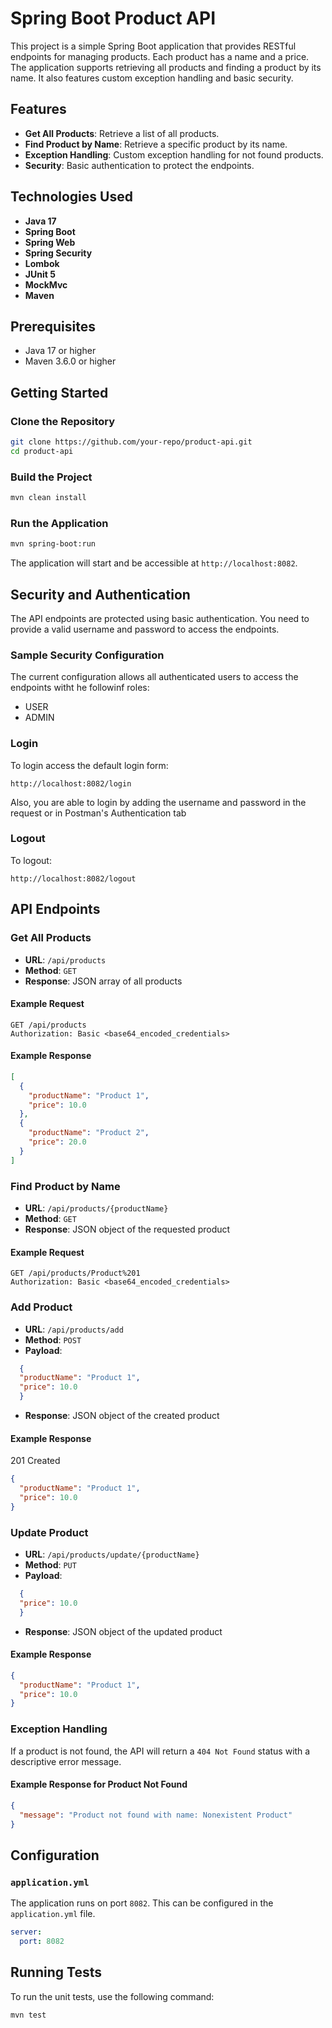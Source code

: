 # Spring Boot Product API

This project is a simple Spring Boot application that provides RESTful endpoints for managing products. Each product has a name and a price. The application supports retrieving all products and finding a product by its name. It also features custom exception handling and basic security.

## Features

- **Get All Products**: Retrieve a list of all products.
- **Find Product by Name**: Retrieve a specific product by its name.
- **Exception Handling**: Custom exception handling for not found products.
- **Security**: Basic authentication to protect the endpoints.

## Technologies Used

- **Java 17**
- **Spring Boot**
- **Spring Web**
- **Spring Security**
- **Lombok**
- **JUnit 5**
- **MockMvc**
- **Maven**

## Prerequisites

- Java 17 or higher
- Maven 3.6.0 or higher

## Getting Started

### Clone the Repository

```bash
git clone https://github.com/your-repo/product-api.git
cd product-api
```

### Build the Project

```bash
mvn clean install
```

### Run the Application

```bash
mvn spring-boot:run
```

The application will start and be accessible at `http://localhost:8082`.

## Security and Authentication

The API endpoints are protected using basic authentication. You need to provide a valid username and password to access the endpoints.

### Sample Security Configuration

The current configuration allows all authenticated users to access the endpoints witht he followinf roles:
- USER
- ADMIN

### Login

To login access the default login form:
```http
http://localhost:8082/login
```
Also, you are able to login by adding the username and password in the request or in Postman's Authentication tab

### Logout
To logout:
```http
http://localhost:8082/logout
```

## API Endpoints

### Get All Products

- **URL**: `/api/products`
- **Method**: `GET`
- **Response**: JSON array of all products

#### Example Request

```http
GET /api/products
Authorization: Basic <base64_encoded_credentials>
```

#### Example Response

```json
[
  {
    "productName": "Product 1",
    "price": 10.0
  },
  {
    "productName": "Product 2",
    "price": 20.0
  }
]
```

### Find Product by Name

- **URL**: `/api/products/{productName}`
- **Method**: `GET`
- **Response**: JSON object of the requested product

#### Example Request

```http
GET /api/products/Product%201
Authorization: Basic <base64_encoded_credentials>
```

### Add Product

- **URL**: `/api/products/add`
- **Method**: `POST`
- **Payload**: 
```json
  {
  "productName": "Product 1",
  "price": 10.0
  }
```
- **Response**: JSON object of the created product

#### Example Response
201 Created
```json
{
  "productName": "Product 1",
  "price": 10.0
}
```

### Update Product

- **URL**: `/api/products/update/{productName}`
- **Method**: `PUT`
- **Payload**: 
```json
  {
  "price": 10.0
  }
```
- **Response**: JSON object of the updated product

#### Example Response

```json
{
  "productName": "Product 1",
  "price": 10.0
}
```

### Exception Handling

If a product is not found, the API will return a `404 Not Found` status with a descriptive error message.

#### Example Response for Product Not Found

```json
{
  "message": "Product not found with name: Nonexistent Product"
}
```

## Configuration

### `application.yml`

The application runs on port `8082`. This can be configured in the `application.yml` file.

```yaml
server:
  port: 8082
```

## Running Tests

To run the unit tests, use the following command:

```bash
mvn test
```